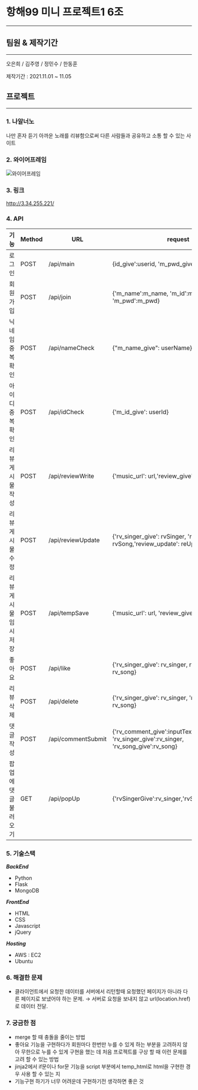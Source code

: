 # 항해99 미니 프로젝트1 6조
***
## 팀원 & 제작기간
***
오은희 / 김주영 / 정민수 / 한동훈

제작기간 : 2021.11.01 ~ 11.05

## 프로젝트
***
### 1. 나알너노
나만 혼자 듣기 아까운 노래를 리뷰함으로써 다른 사람들과 공유하고 소통 할 수 있는 사이트<br>

### 2. 와이어프레임
![와이어프레임](https://s3.us-west-2.amazonaws.com/secure.notion-static.com/7573ea10-97f2-4832-a968-7bae82670cec/1111.jpg?X-Amz-Algorithm=AWS4-HMAC-SHA256&X-Amz-Credential=AKIAT73L2G45O3KS52Y5%2F20211106%2Fus-west-2%2Fs3%2Faws4_request&X-Amz-Date=20211106T005716Z&X-Amz-Expires=86400&X-Amz-Signature=639e236c572dda85011005f7a55d269d3bff1761bf340f181bd3085eab1d477b&X-Amz-SignedHeaders=host&response-content-disposition=filename%20%3D%221111.jpg%22 "와이어프레임")

### 3. 링크
http://3.34.255.221/

### 4. API
|기능|Method|URL|request|response|
|------|---|---|---|---|
|로그인|POST|/api/main|{id_give':userid, 'm_pwd_give':userpw}|token|
|회원가입|POST|/api/join|{'m_name':m_name, 'm_id':m_id, 'm_pwd':m_pwd}||
|닉네임 중복확인|POST|/api/nameCheck|{"m_name_give": userName}|닉네임 중복 여부|
|아이디 중복확인|POST|/api/idCheck|{'m_id_give': userId}|아이디 중복 여부|
|리뷰 게시물 작성|POST|/api/reviewWrite|{'music_url': url,'review_give': review}|리뷰 중복 작성 여부, 리뷰 등록 여부|
|리뷰 게시물 수정|POST|/api/reviewUpdate|{'rv_singer_give': rvSinger, 'rv_song_give': rvSong,'review_update': reUpdate}|리뷰 수정 여부|
|리뷰 게시물 임시저장|POST|/api/tempSave|{'music_url': url, 'review_give': review}|임시저장 중복 여부|
|좋아요|POST|/api/like|{'rv_singer_give': rv_singer, rv_song_give: rv_song}||
|리뷰 삭제|POST|/api/delete|{'rv_singer_give': rv_singer, 'rv_song_give': rv_song}|삭제 완료 여부|
|댓글 작성|POST|/api/commentSubmit|{'rv_comment_give':inputText, 'rv_singer_give':rv_singer, 'rv_song_give':rv_song}||
|팝업에 댓글 불러오기|GET|/api/popUp|{'rvSingerGive':rv_singer,'rvSongGive':rv_song}||

### 5. 기술스택

__*BackEnd*__
- Python
- Flask
- MongoDB

__*FrontEnd*__
- HTML
- CSS
- Javascript
- jQuery

__*Hosting*__
- AWS : EC2
- Ubuntu

### 6. 해결한 문제
* 클라이언트에서 요청한 데이터를 서버에서 리턴할때 요청했던 페이지가 아니라 다른 페이지로 보냈어야 하는 문제.
→ 서버로 요청을 보내지 않고 url(location.href)로 데이터 전달.

### 7. 궁금한 점
* merge 할 때 충돌을 줄이는 방법
* 좋아요 기능을 구현하다가 회원마다 한번만 누를 수 있게 하는 부분을 고려하지 않아 무한으로 누를 수 있게 구현을 했는 데 처음 프로젝트를 구상 할 때 이런 문제를 고려 할 수 있는 방법 
* jinja2에서 if문이나 for문 기능을 script 부분에서 temp_html로 html을 구현한 경우 사용 할 수 있는 지 
* 기능구현 하기가 너무 어려운데 구현하기전 생각하면 좋은 것
